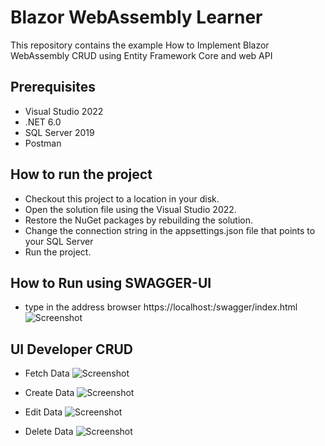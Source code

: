 # Blazor WebAssembly Learner
This repository contains the example How to Implement Blazor WebAssembly CRUD using Entity Framework Core and web API

## Prerequisites

* Visual Studio 2022
* .NET 6.0
* SQL Server 2019
* Postman

## How to run the project

* Checkout this project to a location in your disk.
* Open the solution file using the Visual Studio 2022.
* Restore the NuGet packages by rebuilding the solution.
* Change the connection string in the appsettings.json file that points to your SQL Server
* Run the project.

## How to Run using SWAGGER-UI

* type in the address browser https://localhost:<port>/swagger/index.html
![Screenshot](https://github.com/mahendraputra21/blazor-webassembly-learner/blob/main/images/FetchData.png)

## UI Developer CRUD 
* Fetch Data
![Screenshot](https://github.com/mahendraputra21/blazor-webassembly-learner/blob/main/images/FetchData.png)
  
* Create Data
![Screenshot](https://github.com/mahendraputra21/blazor-webassembly-learner/blob/main/images/CreateNew.png)
 
* Edit Data
![Screenshot](https://github.com/mahendraputra21/blazor-webassembly-learner/blob/main/images/EditData.png)

* Delete Data
![Screenshot](https://github.com/mahendraputra21/blazor-webassembly-learner/blob/main/images/DeleteData.png)
  



